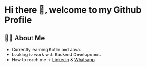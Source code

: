 # Hi there 👋, welcome to my Github Profile

## 👨‍🎓 About Me
- Currently learning Kotlin and Java.
- Looking to work with Backend Development.
- How to reach me -> [Linkedin](https://www.linkedin.com/in/leonardo-torres-835849250/) & [Whatsapp](https://wa.me/5512983009111)

<!--
**LeoTorresGon/LeoTorresGon** is a ✨ _special_ ✨ repository because its `README.md` (this file) appears on your GitHub profile.

Here are some ideas to get you started:

- 🔭 I’m currently working on ...
- 🌱 I’m currently learning ...
- 👯 I’m looking to collaborate on ...
- 🤔 I’m looking for help with ...
- 💬 Ask me about ...
- 📫 How to reach me: ...
- 😄 Pronouns: ...
- ⚡ Fun fact: ...
-->
